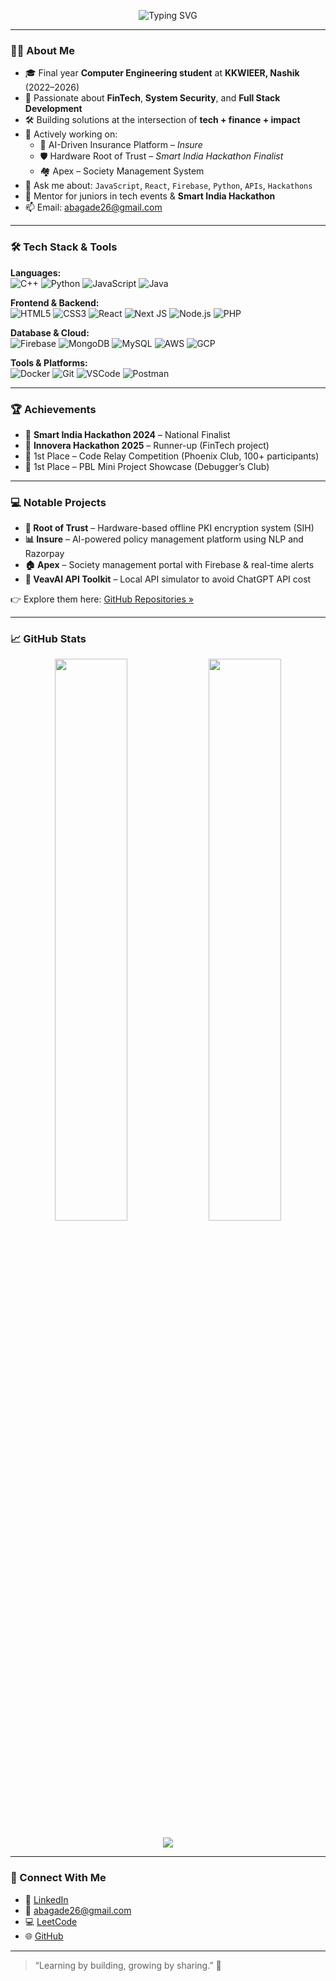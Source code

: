 <!-- GitHub Profile README - Atharva Bagade -->

<!-- Banner or Custom Image (Optional) -->
<p align="center">
  <img src="https://readme-typing-svg.demolab.com?font=Fira+Code&weight=600&size=22&duration=3000&pause=1200&color=00B8D4&center=true&width=700&lines=Hi+👋,+I'm+Atharva+Bagade!;Computer+Engineering+Student;Developer+%7C+Tech+Enthusiast;Passionate+about+Tech,+FinTech,+Hackathons+%26+AI%2FML" alt="Typing SVG" />
</p>


---

### 👨‍💻 About Me

- 🎓 Final year **Computer Engineering student** at **KKWIEER, Nashik** (2022–2026)
- 💼 Passionate about **FinTech**, **System Security**, and **Full Stack Development**
- 🛠️ Building solutions at the intersection of **tech + finance + impact**
- 🧠 Actively working on:
  - 🧾 AI-Driven Insurance Platform – *Insure*
  - 🛡️ Hardware Root of Trust – *Smart India Hackathon Finalist*
  - 🏘️ Apex – Society Management System
- 💬 Ask me about: `JavaScript`, `React`, `Firebase`, `Python`, `APIs`, `Hackathons`
- 📣 Mentor for juniors in tech events & **Smart India Hackathon**
- 📫 Email: [abagade26@gmail.com](mailto:abagade26@gmail.com)

---

### 🛠️ Tech Stack & Tools

**Languages:**  
![C++](https://img.shields.io/badge/C++-00599C?style=flat&logo=c%2B%2B&logoColor=white)
![Python](https://img.shields.io/badge/Python-3776AB?style=flat&logo=python&logoColor=white)
![JavaScript](https://img.shields.io/badge/JavaScript-F7DF1E?style=flat&logo=javascript&logoColor=black)
![Java](https://img.shields.io/badge/Java-ED8B00?style=flat&logo=java&logoColor=white)

**Frontend & Backend:**  
![HTML5](https://img.shields.io/badge/HTML5-E34F26?style=flat&logo=html5&logoColor=white)
![CSS3](https://img.shields.io/badge/CSS3-1572B6?style=flat&logo=css3&logoColor=white)
![React](https://img.shields.io/badge/React-20232A?style=flat&logo=react&logoColor=61DAFB)
![Next JS](https://img.shields.io/badge/Next.js-000000?style=flat&logo=nextdotjs&logoColor=white)
![Node.js](https://img.shields.io/badge/Node.js-339933?style=flat&logo=nodedotjs&logoColor=white)
![PHP](https://img.shields.io/badge/PHP-777BB4?style=flat&logo=php&logoColor=white)

**Database & Cloud:**  
![Firebase](https://img.shields.io/badge/Firebase-FFCA28?style=flat&logo=firebase&logoColor=black)
![MongoDB](https://img.shields.io/badge/MongoDB-47A248?style=flat&logo=mongodb&logoColor=white)
![MySQL](https://img.shields.io/badge/MySQL-4479A1?style=flat&logo=mysql&logoColor=white)
![AWS](https://img.shields.io/badge/AWS-FF9900?style=flat&logo=amazonaws&logoColor=white)
![GCP](https://img.shields.io/badge/Google%20Cloud-4285F4?style=flat&logo=googlecloud&logoColor=white)

**Tools & Platforms:**  
![Docker](https://img.shields.io/badge/Docker-2496ED?style=flat&logo=docker&logoColor=white)
![Git](https://img.shields.io/badge/Git-F05032?style=flat&logo=git&logoColor=white)
![VSCode](https://img.shields.io/badge/VSCode-007ACC?style=flat&logo=visualstudiocode&logoColor=white)
![Postman](https://img.shields.io/badge/Postman-FF6C37?style=flat&logo=postman&logoColor=white)

---

### 🏆 Achievements

- 🥈 **Smart India Hackathon 2024** – National Finalist  
- 🥈 **Innovera Hackathon 2025** – Runner-up (FinTech project)
- 🥇 1st Place – Code Relay Competition (Phoenix Club, 100+ participants)
- 🥇 1st Place – PBL Mini Project Showcase (Debugger’s Club)

---

### 💻 Notable Projects

- **🔐 Root of Trust** – Hardware-based offline PKI encryption system (SIH)
- **📊 Insure** – AI-powered policy management platform using NLP and Razorpay
- **🏠 Apex** – Society management portal with Firebase & real-time alerts
- **🧪 VeavAI API Toolkit** – Local API simulator to avoid ChatGPT API cost

👉 Explore them here: [GitHub Repositories »](https://github.com/AtharvaBagade23?tab=repositories)

---

### 📈 GitHub Stats

<p align="center">
  <img width="48%" src="https://github-readme-stats.vercel.app/api?username=AtharvaBagade23&show_icons=true&theme=radical" />
  <img width="48%" src="https://streak-stats.demolab.com?user=AtharvaBagade23&theme=radical" />
</p>
<p align="center">
  <img src="https://github-readme-activity-graph.vercel.app/graph?username=AtharvaBagade23&theme=tokyo-night&hide_border=true" />
</p>

---

### 🔗 Connect With Me

- 💼 [LinkedIn](https://www.linkedin.com/in/atharva-bagade)
- 📧 [abagade26@gmail.com](mailto:abagade26@gmail.com)
- 💻 [LeetCode](https://leetcode.com/u/abagade26/)
- 🌐 [GitHub](https://github.com/AtharvaBagade23)

---

> “Learning by building, growing by sharing.” 🚀
